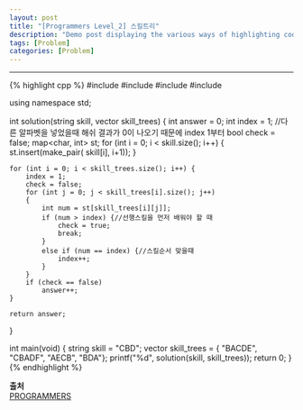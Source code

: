 ```yaml
---
layout: post
title: "[Programmers Level_2] 스킬트리"
description: "Demo post displaying the various ways of highlighting code in Markdown."
tags: [Problem]
categories: [Problem]
---
```

------------------------------------------------------------------------------------------------------------
{% highlight cpp %}
#include <iostream>
#include <string>
#include <vector>
#include <map>

using namespace std;

int solution(string skill, vector<string> skill_trees) {
	int answer = 0;
	int index = 1; //다른 알파벳을 넣었을때 해쉬 결과가 0이 나오기 때문에 index 1부터
	bool check = false;
	map<char, int> st;
	for (int i = 0; i < skill.size(); i++) {
		st.insert(make_pair( skill[i], i+1));
	}

	for (int i = 0; i < skill_trees.size(); i++) {
		index = 1;
		check = false;
		for (int j = 0; j < skill_trees[i].size(); j++) 
		{
			int num = st[skill_trees[i][j]];
			if (num > index) {//선행스킬을 먼저 배워야 할 때
				check = true;
				break;
			}
			else if (num == index) {//스킬순서 맞을때
				index++;
			}
		}
		if (check == false)
			answer++;
	}
	
	return answer;
}

int main(void) {
	string skill = "CBD";
	vector<string> skill_trees = { "BACDE", "CBADF", "AECB", "BDA"};
	printf("%d", solution(skill, skill_trees));
	return 0;
}
{% endhighlight %}  

**출처**<br/>
[PROGRAMMERS](https://programmers.co.kr/learn/courses/30/lessons/49993)

